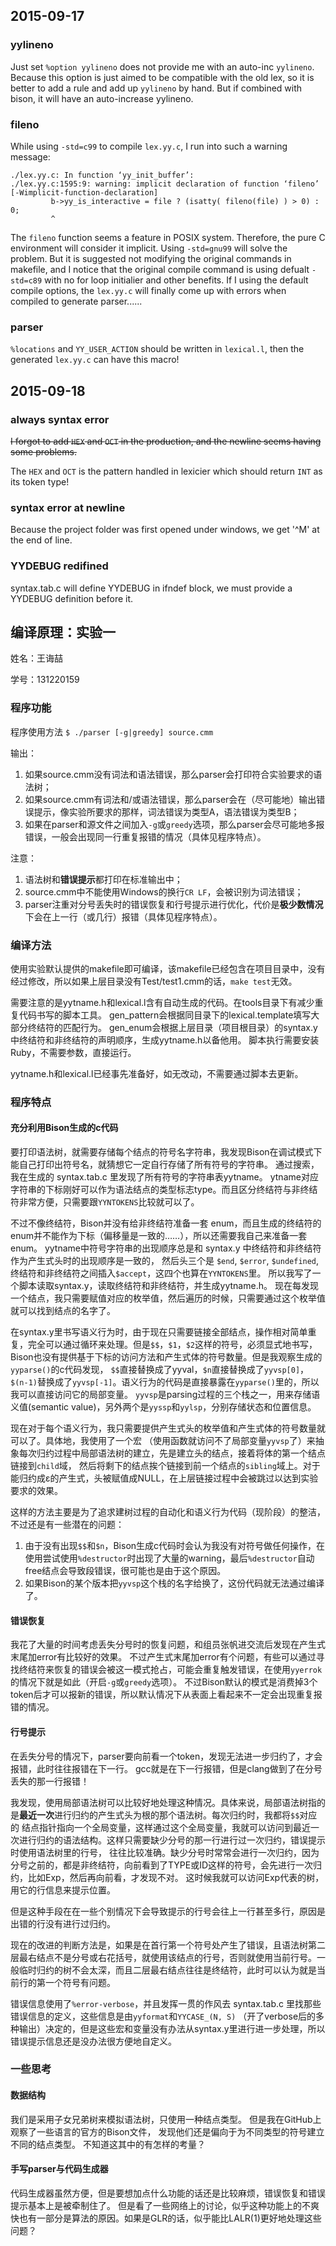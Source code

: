 ## 2015-09-17

### yylineno

Just set `%option yylineno` does not provide me with an auto-inc `yylineno`.
Because this option is just aimed to be compatible with the old lex, so it is better to add a rule and add up `yylineno` by hand.
But if combined with bison, it will have an auto-increase yylineno.

### fileno

While using `-std=c99` to compile `lex.yy.c`, I run into such a warning message:

```
./lex.yy.c: In function ‘yy_init_buffer’:
./lex.yy.c:1595:9: warning: implicit declaration of function ‘fileno’ [-Wimplicit-function-declaration]
         b->yy_is_interactive = file ? (isatty( fileno(file) ) > 0) : 0;
         ^
```

The `fileno` function seems a feature in POSIX system. Therefore, the pure C environment will consider it implicit. Using `-std=gnu99` will solve the problem.
But it is suggested not modifying the original commands in makefile, and I notice that the original compile command is using defualt `-std=c89`
with no for loop initialier and other benefits. If I using the default compile options, the `lex.yy.c` will finally come up with errors
when compiled to generate parser......

### parser

`%locations` and `YY_USER_ACTION` should be written in `lexical.l`, then the generated `lex.yy.c` can have this macro!

## 2015-09-18

### always syntax error

~~I forgot to add `HEX` and `OCT` in the production, and the newline seems having some problems.~~

The `HEX` and `OCT` is the pattern handled in lexicier which should return `INT` as its token type!

### syntax error at newline

Because the project folder was first opened under windows, we get '^M' at the end of line.

### YYDEBUG redifined

syntax.tab.c will define YYDEBUG in ifndef block, we must provide a YYDEBUG definition before it.
## 编译原理：实验一

姓名：王诲喆

学号：131220159

### 程序功能

程序使用方法 `$ ./parser [-g|greedy] source.cmm`

输出：

1. 如果source.cmm没有词法和语法错误，那么parser会打印符合实验要求的语法树；
1. 如果source.cmm有词法和/或语法错误，那么parser会在（尽可能地）输出错误提示，像实验所要求的那样，词法错误为类型A，语法错误为类型B；
1. 如果在parser和源文件之间加入`-g`或`greedy`选项，那么parser会尽可能地多报错误，一般会出现同一行重复报错的情况（具体见程序特点）。

注意：

1. 语法树和**错误提示**都打印在标准输出中；
1. source.cmm中不能使用Windows的换行`CR LF`，会被识别为词法错误；
1. parser注重对分号丢失时的错误恢复和行号提示进行优化，代价是**极少数情况**下会在上一行（或几行）报错（具体见程序特点）。

### 编译方法

使用实验默认提供的makefile即可编译，该makefile已经包含在项目目录中，没有经过修改，所以如果上层目录没有Test/test1.cmm的话，`make test`无效。

需要注意的是yytname.h和lexical.l含有自动生成的代码。在tools目录下有减少重复代码书写的脚本工具。
gen_pattern会根据同目录下的lexical.template填写大部分终结符的匹配行为。
gen_enum会根据上层目录（项目根目录）的syntax.y中终结符和非终结符的声明顺序，生成yytname.h以备他用。
脚本执行需要安装Ruby，不需要参数，直接运行。

yytname.h和lexical.l已经事先准备好，如无改动，不需要通过脚本去更新。

### 程序特点

#### 充分利用Bison生成的c代码

要打印语法树，就需要存储每个结点的符号名字符串，我发现Bison在调试模式下能自己打印出符号名，就猜想它一定自行存储了所有符号的字符串。
通过搜索，我在生成的 syntax.tab.c 里发现了所有符号的字符串表yytname。
ytname对应字符串的下标刚好可以作为语法结点的类型标志type。而且区分终结符与非终结符非常方便，只需要跟`YYNTOKENS`比较就可以了。

不过不像终结符，Bison并没有给非终结符准备一套 enum，而且生成的终结符的enum并不能作为下标（偏移量是一致的……），所以还需要我自己来准备一套enum。
yytname中符号字符串的出现顺序总是和 syntax.y 中终结符和非终结符作为产生式头时的出现顺序是一致的，
然后头三个是 `$end`, `$error`, `$undefined`, 终结符和非终结符之间插入`$accept`，这四个也算在`YYNTOKENS`里。
所以我写了一个脚本读取syntax.y，读取终结符和非终结符，并生成yytname.h。
现在每发现一个结点，我只需要赋值对应的枚举值，然后遍历的时候，只需要通过这个枚举值就可以找到结点的名字了。

在syntax.y里书写语义行为时，由于现在只需要链接全部结点，操作相对简单重复，完全可以通过循环来处理。但是`$$`，`$1`，`$2`这样的符号，必须显式地书写，
Bison也没有提供基于下标的访问方法和产生式体的符号数量。但是我观察生成的`yyparse()`的c代码发现，
`$$`直接替换成了yyval，`$n`直接替换成了`yyvsp[0]`，`$(n-1)`替换成了`yyvsp[-1]`。语义行为的代码是直接暴露在`yyparse()`里的，所以我可以直接访问它的局部变量。
`yyvsp`是parsing过程的三个栈之一，用来存储语义值(semantic value)，另外两个是`yyssp`和`yylsp`，分别存储状态和位置信息。

现在对于每个语义行为，我只需要提供产生式头的枚举值和产生式体的符号数量就可以了。具体地，我使用了一个宏
（使用函数就访问不了局部变量`yyvsp`了）来抽象每次归约过程中局部语法树的建立，先是建立头的结点，接着将体的第一个结点链接到`child`域，
然后将剩下的结点挨个链接到前一个结点的`sibling`域上。对于能归约成ε的产生式，头被赋值成NULL，在上层链接过程中会被跳过以达到实验要求的效果。

这样的方法主要是为了追求建树过程的自动化和语义行为代码（现阶段）的整洁，不过还是有一些潜在的问题：

1. 由于没有出现`$$`和`$n`，Bison生成c代码时会认为我没有对符号做任何操作，在使用尝试使用`%destructor`时出现了大量的warning，最后`%destructor`自动free结点会导致段错误，很可能也是由于这个原因。
1. 如果Bison的某个版本把`yyvsp`这个栈的名字给换了，这份代码就无法通过编译了。

#### 错误恢复

我花了大量的时间考虑丢失分号时的恢复问题，和组员张帆进交流后发现在产生式末尾加error有比较好的效果。
不过产生式末尾加error有个问题，有些可以通过寻找终结符来恢复的错误会被这一模式抢占，可能会重复触发错误，在使用`yyerrok`的情况下就是如此（开启`-g`或`greedy`选项）。
不过Bison默认的模式是消费掉3个token后才可以报新的错误，所以默认情况下从表面上看起来不一定会出现重复报错的情况。

#### 行号提示

在丢失分号的情况下，parser要向前看一个token，发现无法进一步归约了，才会报错，此时往往报错在下一行。
gcc就是在下一行报错，但是clang做到了在分号丢失的那一行报错！

我发现，使用局部语法树可以比较好地处理这种情况。具体来说，局部语法树指的是**最近一次**进行归约的产生式头为根的那个语法树。每次归约时，我都将`$$`对应的
结点指针指向一个全局变量，这样通过这个全局变量，我就可以访问到最近一次进行归约的语法结构。这样只需要缺少分号的那一行进行过一次归约，错误提示时使用语法树里的行号，
往往比较准确。缺少分号时常常会进行一次归约，因为分号之前的，都是非终结符，向前看到了TYPE或ID这样的符号，会先进行一次归约，比如Exp，然后再向前看，才发现不对。
这时候我就可以访问Exp代表的树，用它的行信息来提示位置。

但是这种手段在在一些个别情况下会导致提示的行号会往上一行甚至多行，原因是出错的行没有进行过归约。

现在的改进的判断方法是，如果是在首行第一个符号处产生了错误，且语法树第二层最右结点不是分号或右花括号，就使用该结点的行号，否则就使用当前行号。一般临时归约的树不会太深，而且二层最右结点往往是终结符，此时可以认为就是当前行的第一个符号有问题。

错误信息使用了`%error-verbose`，并且发挥一贯的作风去 syntax.tab.c 里找那些错误信息的定义，这些信息是由`yyformat`和`YYCASE_(N, S)`
（开了verbose后的多种输出）决定的，但是这些宏和变量没有办法从syntax.y里进行进一步处理，所以错误提示信息还是没办法很方便地自定义。

### 一些思考

#### 数据结构

我们是采用子女兄弟树来模拟语法树，只使用一种结点类型。
但是我在GitHub上观察了一些语言的官方的Bison文件，
发现他们还是偏向于为不同类型的符号建立不同的结点类型。
不知道这其中的有怎样的考量？

#### 手写parser与代码生成器

代码生成器虽然方便，但是要想加点什么功能的话还是比较麻烦，错误恢复和错误提示基本上是被牵制住了。
但是看了一些网络上的讨论，似乎这种功能上的不爽快也有一部分是算法的原因。如果是GLR的话，似乎能比LALR(1)更好地处理这些问题？
